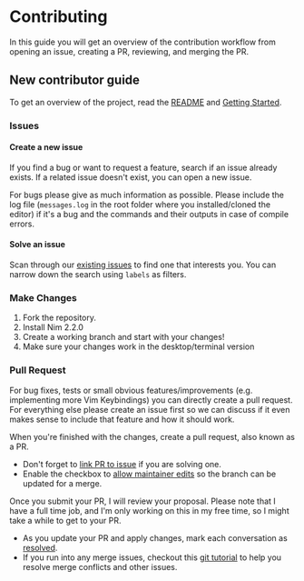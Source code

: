 # Contributing

In this guide you will get an overview of the contribution workflow from opening an issue, creating a PR, reviewing, and merging the PR.

## New contributor guide

To get an overview of the project, read the [README](README.md) and [Getting Started](docs/getting_started.md).

### Issues

#### Create a new issue

If you find a bug or want to request a feature, search if an issue already exists. If a related issue doesn't exist, you can open a new issue.

For bugs please give as much information as possible.
Please include the log file (`messages.log` in the root folder where you installed/cloned the editor) if it's a bug and the commands and their outputs in case of compile errors.

#### Solve an issue

Scan through our [existing issues](https://github.com/Nimaoth/Nev/issues) to find one that interests you. You can narrow down the search using `labels` as filters.

### Make Changes

1. Fork the repository.
2. Install Nim 2.2.0
3. Create a working branch and start with your changes!
4. Make sure your changes work in the desktop/terminal version

### Pull Request

For bug fixes, tests or small obvious features/improvements (e.g. implementing more Vim Keybindings) you can directly create a pull request.
For everything else please create an issue first so we can discuss if it even makes sense to include that feature and how it should work.

When you're finished with the changes, create a pull request, also known as a PR.
- Don't forget to [link PR to issue](https://docs.github.com/en/issues/tracking-your-work-with-issues/linking-a-pull-request-to-an-issue) if you are solving one.
- Enable the checkbox to [allow maintainer edits](https://docs.github.com/en/github/collaborating-with-issues-and-pull-requests/allowing-changes-to-a-pull-request-branch-created-from-a-fork) so the branch can be updated for a merge.

Once you submit your PR, I will review your proposal. Please note that I have a full time job, and I'm only working on this in my free time, so I might take a while to get to your PR.
- As you update your PR and apply changes, mark each conversation as [resolved](https://docs.github.com/en/github/collaborating-with-issues-and-pull-requests/commenting-on-a-pull-request#resolving-conversations).
- If you run into any merge issues, checkout this [git tutorial](https://github.com/skills/resolve-merge-conflicts) to help you resolve merge conflicts and other issues.
